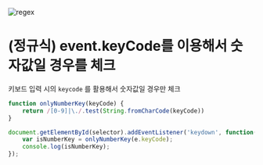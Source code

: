 ![regex](https://lh3.googleusercontent.com/-kN-Cp7myxfo/Wd7CKQBNyzI/AAAAAAAAS64/Vo6eZKjuYJMXg558E0PzGcIsy9tlnXtHwCHMYCw/I/regex.png)

# (정규식) event.keyCode를 이용해서 숫자값일 경우를 체크

키보드 입력 시의 `keycode` 를 활용해서 숫자값일 경우만 체크

```javascript
function onlyNumberKey(keyCode) {
	return /[0-9]|\./.test(String.fromCharCode(keyCode))
}

document.getElementById(selector).addEventListener('keydown', function(e) {
	var isNumberKey = onlyNumberKey(e.keyCode);
	console.log(isNumberKey);
});
```


